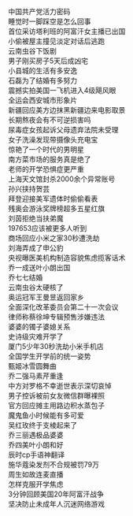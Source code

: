 中国共产党活力密码  
睡觉时一脚踩空是怎么回事  
首位采访塔利班的阿富汗女主播已出国  
小偷被屋主撞见淡定对话后逃跑  
云南虫谷下饭剧  
男子刚买房子5天后成凶宅  
小县城的生活有多安逸  
石磊为了结婚有多努力  
震撼实拍美国一飞机进入4级飓风眼  
全运会西安城市形象片  
新疆回应美方边抹黑新疆边来电影取景  
长期熬夜会有不可逆损害吗  
尿毒症女孩起诉父母遗弃法院未受理  
女子洗澡发现带摄像头充电宝  
惊艳了一个时代的男明星  
南方菜市场的服务真是绝了  
老师的开学恐惧症更严重  
上海天文馆封杀2000余个异常账号  
孙兴挟持贺芸  
拜登迎接美军遗体时偷偷看表  
残奥会游泳奖牌榜超多五星红旗  
刘茵拒绝当扶弟魔  
197653应该被更多人听到  
商场回应小米之家30秒遭洗劫  
刘海弄成了申公豹  
央视曝医美机构制造容貌焦虑揽客话术  
乔一成送叶小朗出国  
乔七七结婚  
云南虫谷太硬核了  
奥运冠军王曼昱返回家乡  
全面深化改革委员会第二十一次会议  
律师称蔡徐坤专辑预售涉嫌违法  
婆婆的镯子婆媳关系  
史诗级灾难开学了  
厦门5少年30秒洗劫小米手机店  
全国学生开学前的统一姿势  
甄姬冰雪圆舞曲  
乔二强马素芹重逢  
中方对罗格不幸逝世表示深切哀悼  
男子控诉被前女友微信群曝裸照  
官方回应摊主用路边积水蒸包子  
魔鬼鱼小时候能有多可爱  
吴红玫终于支棱起来了  
乔三丽遇极品婆婆  
乔四美叶小朗和好  
辰时cp手语神翻译  
施华蔻染发剂不合规被罚79万  
周生如故连麦直播  
怎样克服开学焦虑  
3分钟回顾美国20年阿富汗战争  
坚决防止未成年人沉迷网络游戏  
